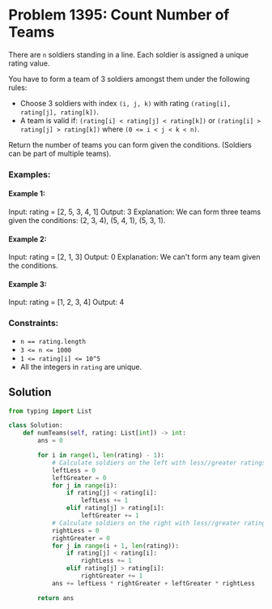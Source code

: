# Problem 1395: Count Number of Teams

There are `n` soldiers standing in a line. Each soldier is assigned a unique rating value.

You have to form a team of 3 soldiers amongst them under the following rules:
- Choose 3 soldiers with index `(i, j, k)` with rating `(rating[i], rating[j], rating[k])`.
- A team is valid if: `(rating[i] < rating[j] < rating[k])` or `(rating[i] > rating[j] > rating[k])` where `(0 <= i < j < k < n)`.

Return the number of teams you can form given the conditions. (Soldiers can be part of multiple teams).

### Examples:

#### Example 1:
Input: rating = [2, 5, 3, 4, 1]
Output: 3
Explanation: We can form three teams given the conditions: (2, 3, 4), (5, 4, 1), (5, 3, 1).


#### Example 2:
Input: rating = [2, 1, 3]
Output: 0
Explanation: We can't form any team given the conditions.


#### Example 3:
Input: rating = [1, 2, 3, 4]
Output: 4


### Constraints:
- `n == rating.length`
- `3 <= n <= 1000`
- `1 <= rating[i] <= 10^5`
- All the integers in `rating` are unique.

## Solution

```python
from typing import List

class Solution:
    def numTeams(self, rating: List[int]) -> int:
        ans = 0

        for i in range(1, len(rating) - 1):
            # Calculate soldiers on the left with less//greater ratings.
            leftLess = 0
            leftGreater = 0
            for j in range(i):
                if rating[j] < rating[i]:
                    leftLess += 1
                elif rating[j] > rating[i]:
                    leftGreater += 1
            # Calculate soldiers on the right with less//greater ratings.
            rightLess = 0
            rightGreater = 0
            for j in range(i + 1, len(rating)):
                if rating[j] < rating[i]:
                    rightLess += 1
                elif rating[j] > rating[i]:
                    rightGreater += 1
            ans += leftLess * rightGreater + leftGreater * rightLess

        return ans
```